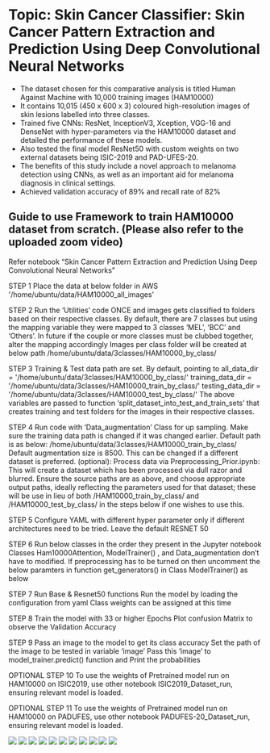 # Topic: Skin Cancer Classifier: Skin Cancer Pattern Extraction and Prediction Using Deep Convolutional Neural Networks

* The dataset chosen for this comparative analysis is titled Human Against Machine with 10,000 training images (HAM10000)
* It contains 10,015 (450 x 600 x 3) coloured high-resolution images of skin lesions labelled into three classes.
* Trained five CNNs: ResNet, InceptionV3, Xception, VGG-16 and DenseNet with hyper-parameters via the HAM10000 dataset and detailed the performance of these models. 
* Also tested the final model ResNet50 with custom weights on two external datasets being ISIC-2019 and PAD-UFES-20. 
* The benefits of this study include a novel approach to melanoma detection using CNNs, as well as an important aid for melanoma diagnosis in clinical settings.
* Achieved validation accuracy of 89% and recall rate of 82%

## Guide to use Framework to train HAM10000 dataset from scratch. (Please also refer to the uploaded zoom video)
Refer notebook “Skin Cancer Pattern Extraction and Prediction Using Deep Convolutional Neural Networks”

STEP 1 
Place the data at below folder in AWS '/home/ubuntu/data/HAM10000_all_images'

STEP 2
Run the ‘Utilities’ code ONCE and images gets classified to folders based on their respective classes. By default, there are 7 classes but using the mapping variable 
they were mapped to 3 classes ‘MEL’, ‘BCC’ and ‘Others’. In future if the couple or more classes must be clubbed together, alter the mapping accordingly
Images per class folder will be created at below path
/home/ubuntu/data/3classes/HAM10000_by_class/

STEP 3
Training & Test data path are set. By default, pointing to 
all_data_dir = '/home/ubuntu/data/3classes/HAM10000_by_class/'
training_data_dir = '/home/ubuntu/data/3classes/HAM10000_train_by_class/'
testing_data_dir = '/home/ubuntu/data/3classes/HAM10000_test_by_class/'
The above variables are passed to function ‘split_dataset_into_test_and_train_sets’ that creates training and test folders for the images in their respective classes.
 
STEP 4
Run code with ‘Data_augmentation’ Class for up sampling. Make sure the training data path is changed if it was changed earlier. Default path is as below:
/home/ubuntu/data/3classes/HAM10000_train_by_class/
Default augmentation size is 8500. This can be changed if a different dataset is preferred.
(optional): Process data via Preprocessing_Prior.ipynb: This will create a dataset which has been processed via dull razor and blurred. Ensure the source paths 
are as above, and choose appropriate output paths, ideally reflecting the parameters used for that dataset; these will be use in lieu of both /HAM10000_train_by_class/ 
and /HAM10000_test_by_class/ in the steps below if one wishes to use this.

STEP 5
Configure YAML with different hyper parameter only if different architectures need to be tried. Leave the default RESNET 50

STEP 6
Run below classes in the order they present in the Jupyter notebook
Classes Ham10000Attention, ModelTrainer() , and Data_augmentation don’t have to modified. If preprocessing has to be turned on then uncomment the below paramters 
in function get_generators() in Class ModelTrainer() as below
 
STEP 7
Run Base & Resnet50 functions
Run the model by loading the configuration from yaml
Class weights can be assigned at this time

STEP 8
Train the model with 33 or higher Epochs
Plot confusion Matrix to observe the Validation Accuracy

STEP 9 
Pass an image to the model to get its class accuracy
Set the path of the image to be tested in variable ‘image’
Pass this ‘image’ to model_trainer.predict() function and Print the probabilities

OPTIONAL
STEP 10 
To use the weights of Pretrained model run on HAM10000 on ISIC2019, use other notebook ISIC2019_Dataset_run, ensuring relevant model
is loaded.

OPTIONAL 
STEP 11
To use the weights of Pretrained model run on HAM10000 on PADUFES, use other notebook PADUFES-20_Dataset_run, ensuring relevant model
is loaded.

![](https://github.com/Teamkronos/Eugene_Portfolio/blob/main/images/1_Overview.PNG)
![](https://github.com/Teamkronos/Eugene_Portfolio/blob/main/images/0_data_analysis.PNG)
![](https://github.com/Teamkronos/Eugene_Portfolio/blob/main/images/2_resources.PNG)
![](https://github.com/Teamkronos/Eugene_Portfolio/blob/main/images/3_softattention.PNG)
![](https://github.com/Teamkronos/Eugene_Portfolio/blob/main/images/4_raw_preprocessed.PNG)
![](https://github.com/Teamkronos/Eugene_Portfolio/blob/main/images/5_YAML.PNG)
![](https://github.com/Teamkronos/Eugene_Portfolio/blob/main/images/6_parameter1.PNG)
![](https://github.com/Teamkronos/Eugene_Portfolio/blob/main/images/7_parameter2.PNG)
![](https://github.com/Teamkronos/Eugene_Portfolio/blob/main/images/7_parameter3.PNG)
![](https://github.com/Teamkronos/Eugene_Portfolio/blob/main/images/9_accuracy.PNG)
![](https://github.com/Teamkronos/Eugene_Portfolio/blob/main/images/10_recall.PNG)
